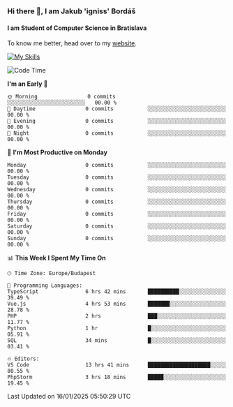### Hi there 👋, I am Jakub 'igniss' Bordáš

#### I am Student of Computer Science in Bratislava
To know me better, head over to my [website](https://bordas.sk).

[![My Skills](https://skillicons.dev/icons?i=js,html,css,figma,svelte,java,kotlin,python,postgresql,typescript,nest,nodejs)](https://bordas.sk)


<!--START_SECTION:waka-->
![Code Time](http://img.shields.io/badge/Code%20Time-1%2C633%20hrs%2028%20mins-blue)

**I'm an Early 🐤** 

```text
🌞 Morning                0 commits           ░░░░░░░░░░░░░░░░░░░░░░░░░   00.00 % 
🌆 Daytime                0 commits           ░░░░░░░░░░░░░░░░░░░░░░░░░   00.00 % 
🌃 Evening                0 commits           ░░░░░░░░░░░░░░░░░░░░░░░░░   00.00 % 
🌙 Night                  0 commits           ░░░░░░░░░░░░░░░░░░░░░░░░░   00.00 % 
```
📅 **I'm Most Productive on Monday** 

```text
Monday                   0 commits           ░░░░░░░░░░░░░░░░░░░░░░░░░   00.00 % 
Tuesday                  0 commits           ░░░░░░░░░░░░░░░░░░░░░░░░░   00.00 % 
Wednesday                0 commits           ░░░░░░░░░░░░░░░░░░░░░░░░░   00.00 % 
Thursday                 0 commits           ░░░░░░░░░░░░░░░░░░░░░░░░░   00.00 % 
Friday                   0 commits           ░░░░░░░░░░░░░░░░░░░░░░░░░   00.00 % 
Saturday                 0 commits           ░░░░░░░░░░░░░░░░░░░░░░░░░   00.00 % 
Sunday                   0 commits           ░░░░░░░░░░░░░░░░░░░░░░░░░   00.00 % 
```


📊 **This Week I Spent My Time On** 

```text
🕑︎ Time Zone: Europe/Budapest

💬 Programming Languages: 
TypeScript               6 hrs 42 mins       ██████████░░░░░░░░░░░░░░░   39.49 % 
Vue.js                   4 hrs 53 mins       ███████░░░░░░░░░░░░░░░░░░   28.78 % 
PHP                      2 hrs               ███░░░░░░░░░░░░░░░░░░░░░░   11.77 % 
Python                   1 hr                █░░░░░░░░░░░░░░░░░░░░░░░░   05.91 % 
SQL                      34 mins             █░░░░░░░░░░░░░░░░░░░░░░░░   03.41 % 

🔥 Editors: 
VS Code                  13 hrs 41 mins      ████████████████████░░░░░   80.55 % 
PhpStorm                 3 hrs 18 mins       █████░░░░░░░░░░░░░░░░░░░░   19.45 % 
```


 Last Updated on 16/01/2025 05:50:29 UTC
<!--END_SECTION:waka-->
